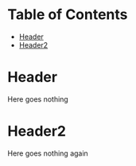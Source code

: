 <!-- mdtocstart -->

# Table of Contents

- [Header](#header)
- [Header2](#header2)

<!-- mdtocend -->

# Header

Here goes nothing

# Header2

Here goes nothing again
